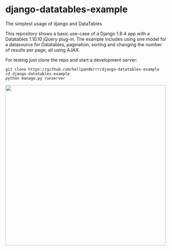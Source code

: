 # django-datatables-example
The simplest usage of django and DataTables

This repository shows a basic use-case of a Django 1.8.4 app with a Datatables 1.10.10 jQuery plug-in.
The example includes using one model for a datasource for Datatables, pagination, sorting and changing the number of results per page, all using AJAX.

For testing just clone the repo and start a development server:

    git clone https://github.com/hellpanderrr/django-datatables-example
    cd django-datatables-example
    python manage.py runserver
<img src="https://cloud.githubusercontent.com/assets/2708297/12536053/b59071ae-c2a9-11e5-92c4-accbb2ce1841.jpg" width="500">
